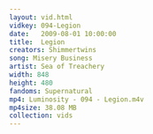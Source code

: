 ```yaml
---
layout: vid.html
vidkey: 094-Legion
date:   2009-08-01 10:00:00
title:  Legion
creators: Shimmertwins
song: Misery Business
artist: Sea of Treachery
width: 848
height: 480
fandoms: Supernatural
mp4: Luminosity - 094 - Legion.m4v
mp4size: 38.08 MB
collection: vids
---
```


  <div>
  
  </div>
  